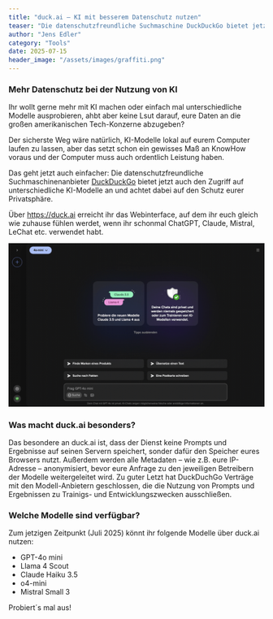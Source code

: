 ```yaml
---
title: "duck.ai – KI mit besserem Datenschutz nutzen"
teaser: "Die datenschutzfreundliche Suchmaschine DuckDuckGo bietet jetzt auch die Möglichkeit, KI-Modelle mit einem höheren Datenschutzniveau zu nutzen."
author: "Jens Edler"
category: "Tools"
date: 2025-07-15
header_image: "/assets/images/graffiti.png"
---
```

### Mehr Datenschutz bei der Nutzung von KI
Ihr wollt gerne mehr mit KI machen oder einfach mal unterschiedliche Modelle ausprobieren, ahbt aber keine Lsut darauf, eure Daten an die großen amerikanischen Tech-Konzerne abzugeben? 

Der sicherste Weg wäre natürlich, KI-Modelle lokal auf eurem Computer laufen zu lassen, aber das setzt schon ein gewisses Maß an KnowHow voraus und der Computer muss auch ordentlich Leistung haben.

Das geht jetzt auch einfacher: Die datenschutzfreundliche Suchmaschinenanbieter <a href="https://duckduckgo.com" target="_blank">DuckDuckGo</a> bietet jetzt auch den Zugriff auf unterschiedliche KI-Modelle an und achtet dabei auf den Schutz eurer Privatsphäre.

Über <a href="https://duck.ai" target="_blank">https://duck.ai</a> erreicht ihr das Webinterface, auf dem ihr euch gleich wie zuhause fühlen werdet, wenn ihr schonmal ChatGPT, Claude, Mistral, LeChat etc. verwendet habt.

![Webinterface von duck.ai generiert eine Antwort auf die Frage nach der Definition von Open Innovation](/assets/images/beitraege/duckai.gif "duck.ai in Aktion")

### Was macht duck.ai besonders?

Das besondere an duck.ai ist, dass der Dienst keine Prompts und Ergebnisse auf seinen Servern speichert, sonder dafür den Speicher eures Browsers nutzt. Außerdem werden alle Metadaten – wie z.B. eure IP-Adresse – anonymisiert, bevor eure Anfrage zu den jeweiligen Betreibern der Modelle weitergeleitet wird. Zu guter Letzt hat DuckDuchGo Verträge mit den Modell-Anbietern geschlossen, die die Nutzung von Prompts und Ergebnissen zu Trainigs- und Entwicklungszwecken ausschließen.

### Welche Modelle sind verfügbar?

Zum jetzigen Zeitpunkt (Juli 2025) könnt ihr folgende Modelle über duck.ai nutzen:
- GPT-4o mini
- Llama 4 Scout
- Claude Haiku 3.5
- o4-mini
- Mistral Small 3

Probiert´s mal aus!